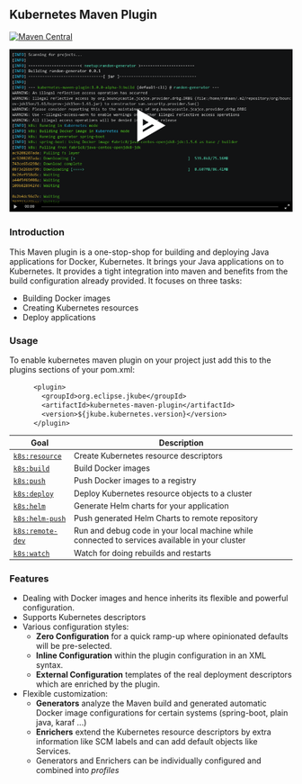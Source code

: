## Kubernetes Maven Plugin

[![Maven Central](https://img.shields.io/maven-central/v/org.eclipse.jkube/kubernetes-maven-plugin.svg?label=Maven%20Central)](https://search.maven.org/search?q=g:%22org.eclipse.jkube%22%20AND%20a:%22kubernetes-maven-plugin%22)

[![Sample Demo](kmp.png)](https://asciinema.org/a/335724)

### Introduction
This Maven plugin is a one-stop-shop for building and deploying Java applications for Docker, Kubernetes. It brings your Java applications on to Kubernetes. It provides a tight integration into maven and benefits from the build configuration already provided. It focuses on three tasks:
+ Building Docker images
+ Creating Kubernetes resources
+ Deploy applications

### Usage
To enable kubernetes maven plugin on your project just add this to the plugins sections of your pom.xml:

```
      <plugin>
        <groupId>org.eclipse.jkube</groupId>
        <artifactId>kubernetes-maven-plugin</artifactId>
        <version>${jkube.kubernetes.version}</version>
      </plugin>
```

| Goal                                                                                            | Description                                                                                    |
|-------------------------------------------------------------------------------------------------|------------------------------------------------------------------------------------------------|
| [`k8s:resource`](https://www.eclipse.dev/jkube/docs/kubernetes-maven-plugin#jkube:resource)     | Create Kubernetes resource descriptors                                                         |
| [`k8s:build`](https://www.eclipse.dev/jkube/docs/kubernetes-maven-plugin#jkube:build)           | Build Docker images                                                                            |
| [`k8s:push`](https://www.eclipse.dev/jkube/docs/kubernetes-maven-plugin#jkube:push)             | Push Docker images to a registry                                                               |
| [`k8s:deploy`](https://www.eclipse.dev/jkube/docs/kubernetes-maven-plugin#jkube:deploy)         | Deploy Kubernetes resource objects to a cluster                                                |
| [`k8s:helm`](https://www.eclipse.dev/jkube/docs/kubernetes-maven-plugin#jkube:helm)             | Generate Helm charts for your application                                                      |
| [`k8s:helm-push`](https://www.eclipse.dev/jkube/docs/kubernetes-maven-plugin#jkube:helm-push)   | Push generated Helm Charts to remote repository                                                |
| [`k8s:remote-dev`](https://www.eclipse.dev/jkube/docs/kubernetes-maven-plugin#jkube:remote-dev) | Run and debug code in your local machine while connected to services available in your cluster |
| [`k8s:watch`](https://www.eclipse.dev/jkube/docs/kubernetes-maven-plugin#jkube:watch)           | Watch for doing rebuilds and restarts                                                          |

### Features

* Dealing with Docker images and hence inherits its flexible and powerful configuration.
* Supports Kubernetes descriptors
* Various configuration styles:
  * **Zero Configuration** for a quick ramp-up where opinionated defaults will be pre-selected.
  * **Inline Configuration** within the plugin configuration in an XML syntax.
  * **External Configuration** templates of the real deployment descriptors which are enriched by the plugin.
* Flexible customization:
  * **Generators** analyze the Maven build and generated automatic Docker image configurations for certain systems (spring-boot, plain java, karaf ...)
  * **Enrichers** extend the Kubernetes resource descriptors by extra information like SCM labels and can add default objects like Services.
  * Generators and Enrichers can be individually configured and combined into *profiles*

